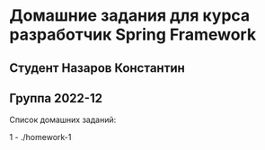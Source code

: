 # Домашние задания для курса разработчик Spring Framework 
## Студент Назаров Константин 
## Группа 2022-12

Список домашних заданий:

1 - ./homework-1
